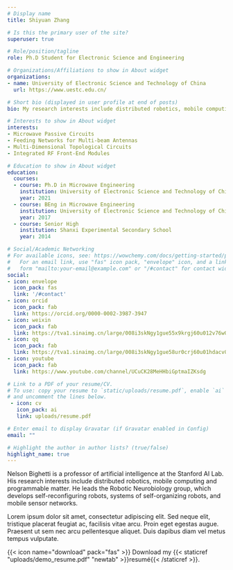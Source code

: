 ```yaml
---
# Display name
title: Shiyuan Zhang

# Is this the primary user of the site?
superuser: true

# Role/position/tagline
role: Ph.D Student for Electronic Science and Engineering

# Organizations/Affiliations to show in About widget
organizations:
- name: University of Electronic Science and Technology of China
  url: https://www.uestc.edu.cn/

# Short bio (displayed in user profile at end of posts)
bio: My research interests include distributed robotics, mobile computing and programmable matter.

# Interests to show in About widget
interests:
- Microwave Passive Circuits
- Feeding Networks for Multi-beam Antennas
- Multi-Dimensional Topological Circuits
- Integrated RF Front-End Modules

# Education to show in About widget
education:
  courses:
  - course: Ph.D in Microwave Engineering
    institution: University of Electronic Science and Technology of China
    year: 2021
  - course: BEng in Microwave Engineering
    institution: University of Electronic Science and Technology of China
    year: 2017
  - course: Senior High
    institution: Shanxi Experimental Secondary School
    year: 2014

# Social/Academic Networking
# For available icons, see: https://wowchemy.com/docs/getting-started/page-builder/#icons
#   For an email link, use "fas" icon pack, "envelope" icon, and a link in the
#   form "mailto:your-email@example.com" or "/#contact" for contact widget.
social:
- icon: envelope
  icon_pack: fas
  link: '/#contact'
- icon: orcid
  icon_pack: fab
  link: https://orcid.org/0000-0002-3987-3947
- icon: weixin
  icon_pack: fab
  link: https://tva1.sinaimg.cn/large/008i3skNgy1gue55x9krgj60u012v76w02.jpg
- icon: qq
  icon_pack: fab
  link: https://tva1.sinaimg.cn/large/008i3skNgy1gue58ur0crj60u01hdacv02.jpg
- icon: youtube
  icon_pack: fab
  link: https://www.youtube.com/channel/UCuCK28MeHHbiGptmaIZKsdg

# Link to a PDF of your resume/CV.
# To use: copy your resume to `static/uploads/resume.pdf`, enable `ai` icons in `params.toml`, 
# and uncomment the lines below.
 - icon: cv
   icon_pack: ai
   link: uploads/resume.pdf

# Enter email to display Gravatar (if Gravatar enabled in Config)
email: ""

# Highlight the author in author lists? (true/false)
highlight_name: true
---
```


Nelson Bighetti is a professor of artificial intelligence at the Stanford AI Lab. His research interests include distributed robotics, mobile computing and programmable matter. He leads the Robotic Neurobiology group, which develops self-reconfiguring robots, systems of self-organizing robots, and mobile sensor networks.

Lorem ipsum dolor sit amet, consectetur adipiscing elit. Sed neque elit, tristique placerat feugiat ac, facilisis vitae arcu. Proin eget egestas augue. Praesent ut sem nec arcu pellentesque aliquet. Duis dapibus diam vel metus tempus vulputate.

{{< icon name="download" pack="fas" >}} Download my {{< staticref "uploads/demo_resume.pdf" "newtab" >}}resumé{{< /staticref >}}.
